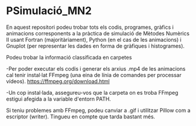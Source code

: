 # PSimulació_MN2

En aquest repositori podeu trobar tots els codis, programes, gràfics i animacions corresponents a la pràctica de simulació de Mètodes Numèrics II usant Fortran (majoritàriament), Python (en el cas de les animacions) i Gnuplot (per representar les dades en forma de gràfiques i histogrames).

Podeu trobar la informació classificada en carpetes 



-Per poder executar els codis i generar els arxius .mp4 de les animacions cal tenir instal·lat FFmpeg (una eina de línia de comandes per processar vídeos). https://ffmpeg.org/download.html

-Un cop instal·lada, assegureu-vos que la carpeta on es troba FFmpeg estigui afegida a la variable d'entorn PATH. 

Si teniu problemes amb FFmpeg, podeu canviar a .gif i utilitzar Pillow com a escriptor (writer). Tingueu en compte que tarda bastant més. 
